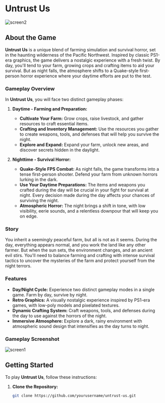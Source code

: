 # Untrust Us


![screen2](https://github.com/user-attachments/assets/1c179523-3d1b-4159-b5a5-81db987dfe95)

## About the Game

**Untrust Us** is a unique blend of farming simulation and survival horror, set in the haunting wilderness of the Pacific Northwest. Inspired by classic PS1-era graphics, the game delivers a nostalgic experience with a fresh twist. By day, you'll tend to your farm, growing crops and crafting items to aid your survival. But as night falls, the atmosphere shifts to a Quake-style first-person horror experience where your daytime efforts are put to the test.

### Gameplay Overview

In **Untrust Us**, you will face two distinct gameplay phases:

1. **Daytime - Farming and Preparation:**
   - **Cultivate Your Farm:** Grow crops, raise livestock, and gather resources to craft essential items.
   - **Crafting and Inventory Management:** Use the resources you gather to create weapons, tools, and defenses that will help you survive the night.
   - **Explore and Expand:** Expand your farm, unlock new areas, and discover secrets hidden in the daylight.

2. **Nighttime - Survival Horror:**
   - **Quake-Style FPS Combat:** As night falls, the game transforms into a tense first-person shooter. Defend your farm from unknown horrors lurking in the dark.
   - **Use Your Daytime Preparations:** The items and weapons you crafted during the day will be crucial in your fight for survival at night. Every decision made during the day affects your chances of surviving the night.
   - **Atmospheric Horror:** The night brings a shift in tone, with low visibility, eerie sounds, and a relentless downpour that will keep you on edge.

### Story

You inherit a seemingly peaceful farm, but all is not as it seems. During the day, everything appears normal, and you work the land like any other farmer. But when the sun sets, the environment changes, and an ancient evil stirs. You'll need to balance farming and crafting with intense survival tactics to uncover the mysteries of the farm and protect yourself from the night terrors.

### Features

- **Day/Night Cycle:** Experience two distinct gameplay modes in a single game. Farm by day, survive by night.
- **Retro Graphics:** A visually nostalgic experience inspired by PS1-era games, with low-poly models and pixelated textures.
- **Dynamic Crafting System:** Craft weapons, tools, and defenses during the day to use against the horrors of the night.
- **Immersive Atmosphere:** Explore a dark, rainy environment with atmospheric sound design that intensifies as the day turns to night.

### Gameplay Screenshot

![screen1](https://github.com/user-attachments/assets/535d2464-83d4-47a9-b5eb-a72b8065f21b)

## Getting Started

To play **Untrust Us**, follow these instructions:

1. **Clone the Repository:**

   ```bash
   git clone https://github.com/yourusername/untrust-us.git
